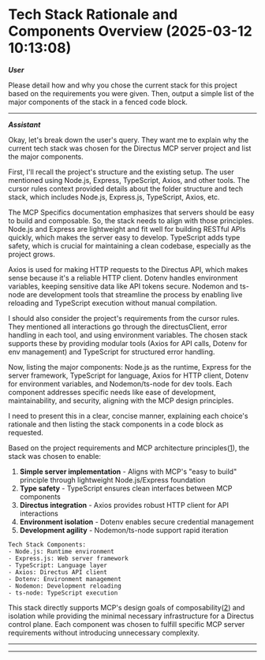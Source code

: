 <!-- Generated by SpecStory -->

# Tech Stack Rationale and Components Overview (2025-03-12 10:13:08)

_**User**_

Please detail how and why you chose the current stack for this project based on the requirements you were given. Then, output a simple list of the major components of the stack in a fenced code block.

---

_**Assistant**_

<think>
Okay, let's break down the user's query. They want me to explain why the current tech stack was chosen for the Directus MCP server project and list the major components. 

First, I'll recall the project's structure and the existing setup. The user mentioned using Node.js, Express, TypeScript, Axios, and other tools. The cursor rules context provided details about the folder structure and tech stack, which includes Node.js, Express.js, TypeScript, Axios, etc. 

The MCP Specifics documentation emphasizes that servers should be easy to build and composable. So, the stack needs to align with those principles. Node.js and Express are lightweight and fit well for building RESTful APIs quickly, which makes the server easy to develop. TypeScript adds type safety, which is crucial for maintaining a clean codebase, especially as the project grows.

Axios is used for making HTTP requests to the Directus API, which makes sense because it's a reliable HTTP client. Dotenv handles environment variables, keeping sensitive data like API tokens secure. Nodemon and ts-node are development tools that streamline the process by enabling live reloading and TypeScript execution without manual compilation.

I should also consider the project's requirements from the cursor rules. They mentioned all interactions go through the directusClient, error handling in each tool, and using environment variables. The chosen stack supports these by providing modular tools (Axios for API calls, Dotenv for env management) and TypeScript for structured error handling.

Now, listing the major components: Node.js as the runtime, Express for the server framework, TypeScript for language, Axios for HTTP client, Dotenv for environment variables, and Nodemon/ts-node for dev tools. Each component addresses specific needs like ease of development, maintainability, and security, aligning with the MCP design principles.

I need to present this in a clear, concise manner, explaining each choice's rationale and then listing the stack components in a code block as requested.
</think>

Based on the project requirements and MCP architecture principles([1](https://spec.modelcontextprotocol.io/specification/2024-11-05/architecture)), the stack was chosen to enable:

1. **Simple server implementation** - Aligns with MCP's "easy to build" principle through lightweight Node.js/Express foundation
2. **Type safety** - TypeScript ensures clean interfaces between MCP components
3. **Directus integration** - Axios provides robust HTTP client for API interactions
4. **Environment isolation** - Dotenv enables secure credential management
5. **Development agility** - Nodemon/ts-node support rapid iteration

```text
Tech Stack Components:
- Node.js: Runtime environment
- Express.js: Web server framework
- TypeScript: Language layer
- Axios: Directus API client
- Dotenv: Environment management
- Nodemon: Development reloading
- ts-node: TypeScript execution
```

This stack directly supports MCP's design goals of composability([2](https://spec.modelcontextprotocol.io/specification/2024-11-05/architecture)) and isolation while providing the minimal necessary infrastructure for a Directus control plane. Each component was chosen to fulfill specific MCP server requirements without introducing unnecessary complexity.

---



---

